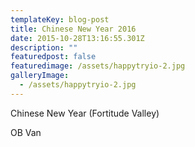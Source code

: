 ```yaml
---
templateKey: blog-post
title: Chinese New Year 2016
date: 2015-10-28T13:16:55.301Z
description: ""
featuredpost: false
featuredimage: /assets/happytryio-2.jpg
galleryImage:
  - /assets/happytryio-2.jpg
---
```

Chinese New Year (Fortitude Valley)

OB Van

